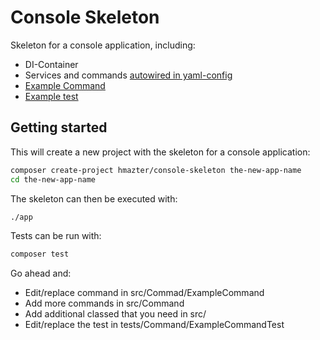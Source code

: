 Console Skeleton
================

Skeleton for a console application, including:
* DI-Container
* Services and commands [autowired in yaml-config](config/services.yaml)
* [Example Command](src/Command/ExampleCommand.php)
* [Example test](tests/Command/ExampleCommandTest.php)

## Getting started

This will create a new project with the skeleton for a console application:

```bash
composer create-project hmazter/console-skeleton the-new-app-name
cd the-new-app-name
```

The skeleton can then be executed with:
```bash
./app
```

Tests can be run with:
```bash
composer test
```

Go ahead and:
* Edit/replace command in src/Commad/ExampleCommand
* Add more commands in src/Command
* Add additional classed that you need in src/
* Edit/replace the test in tests/Command/ExampleCommandTest
